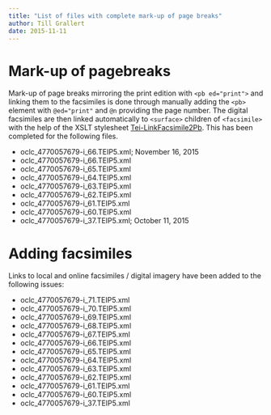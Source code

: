 ```yaml
---
title: "List of files with complete mark-up of page breaks"
author: Till Grallert
date: 2015-11-11
---
```


# Mark-up of pagebreaks

Mark-up of page breaks mirroring the print edition with `<pb ed="print">` and linking them to the facsimiles is done through manually adding the `<pb>` element with `@ed="print"` and `@n` providing the page number. The digital facsimiles are then linked automatically to `<surface>` children of `<facsimile>` with the help of the XSLT stylesheet [Tei-LinkFacsimile2Pb](xslt/Tei-LinkFacsimile2Pb.xsl). This has been completed for the following files.

- oclc_4770057679-i_66.TEIP5.xml; November 16, 2015 
- oclc_4770057679-i_66.TEIP5.xml
- oclc_4770057679-i_65.TEIP5.xml
- oclc_4770057679-i_64.TEIP5.xml
- oclc_4770057679-i_63.TEIP5.xml
- oclc_4770057679-i_62.TEIP5.xml
- oclc_4770057679-i_61.TEIP5.xml
- oclc_4770057679-i_60.TEIP5.xml
- oclc_4770057679-i_37.TEIP5.xml; October 11, 2015

# Adding facsimiles

Links to local and online facsimiles / digital imagery have been added to the following issues:

- oclc_4770057679-i_71.TEIP5.xml
- oclc_4770057679-i_70.TEIP5.xml
- oclc_4770057679-i_69.TEIP5.xml
- oclc_4770057679-i_68.TEIP5.xml
- oclc_4770057679-i_67.TEIP5.xml
- oclc_4770057679-i_66.TEIP5.xml
- oclc_4770057679-i_65.TEIP5.xml
- oclc_4770057679-i_64.TEIP5.xml
- oclc_4770057679-i_63.TEIP5.xml
- oclc_4770057679-i_62.TEIP5.xml
- oclc_4770057679-i_61.TEIP5.xml
- oclc_4770057679-i_60.TEIP5.xml
- oclc_4770057679-i_37.TEIP5.xml